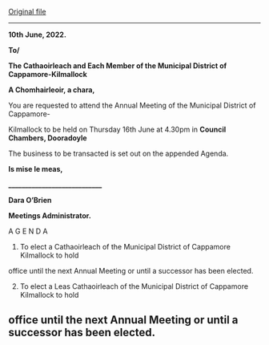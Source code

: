 [Original file](https://www.limerick.ie/sites/default/files/media/documents/2022-06/02-Agenda-Annual-Meeting-of-Municipal-District-of-Cappamore-Kilmallock-16-June-2022.pdf)

---
**10th** **June, 2022.**

**To/**

**The Cathaoirleach and Each Member of the Municipal District of Cappamore-Kilmallock**

**A Chomhairleoir, a chara,**

You are requested to attend the Annual Meeting of the Municipal District of Cappamore-

Kilmallock to be held on Thursday 16th June at 4.30pm in **Council Chambers, Dooradoyle**

The business to be transacted is set out on the appended Agenda.

**Is mise le meas,**

**\_\_\_\_\_\_\_\_\_\_\_\_\_\_\_\_\_\_\_\_\_\_\_\_\_\_\_\_**

**Dara O’Brien**

**Meetings Administrator.**

A G E N D A

1. To elect a Cathaoirleach of the Municipal District of Cappamore Kilmallock to hold

office until the next Annual Meeting or until a successor has been elected.

2. To elect a Leas Cathaoirleach of the Municipal District of Cappamore Kilmallock to hold

office until the next Annual Meeting or until a successor has been elected.
---
